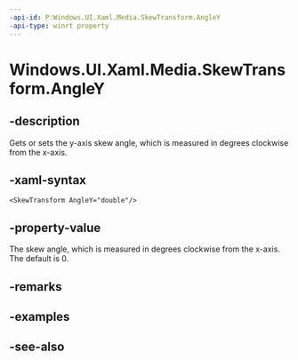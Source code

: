 ```yaml
---
-api-id: P:Windows.UI.Xaml.Media.SkewTransform.AngleY
-api-type: winrt property
---
```


<!-- Property syntax
public double AngleY { get;  set; }
-->

# Windows.UI.Xaml.Media.SkewTransform.AngleY

## -description
Gets or sets the y-axis skew angle, which is measured in degrees clockwise from the x-axis.

## -xaml-syntax
```xaml
<SkewTransform AngleY="double"/>
```


## -property-value
The skew angle, which is measured in degrees clockwise from the x-axis. The default is 0.

## -remarks

## -examples

## -see-also
